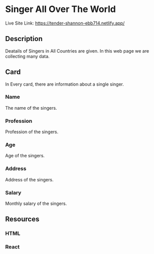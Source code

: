 
# Singer All Over The World

Live Site Link: https://tender-shannon-ebb714.netlify.app/

## Description

Deatails of Singers in All Countries are given. In this web page we are collecting many data.

## Card

In Every card, there are information about a single singer.

### Name

The name of the singers.

### Profession

Profession of the singers.

### Age

Age of the singers.

### Address

Address of the singers.

### Salary

Monthly salary of the singers.


## Resources

### HTML

### React
